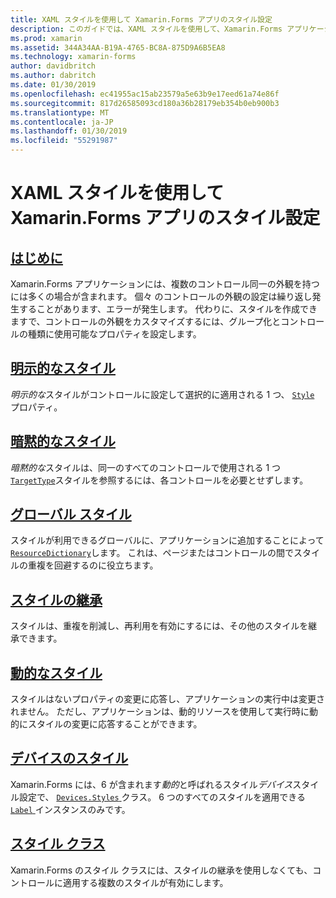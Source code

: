```yaml
---
title: XAML スタイルを使用して Xamarin.Forms アプリのスタイル設定
description: このガイドでは、XAML スタイルを使用して、Xamarin.Forms アプリケーションの外観をカスタマイズする方法について説明します。
ms.prod: xamarin
ms.assetid: 344A34AA-B19A-4765-BC8A-875D9A6B5EA8
ms.technology: xamarin-forms
author: davidbritch
ms.author: dabritch
ms.date: 01/30/2019
ms.openlocfilehash: ec41955ac15ab23579a5e63b9e17eed61a74e86f
ms.sourcegitcommit: 817d26585093cd180a36b28179eb354b0eb900b3
ms.translationtype: MT
ms.contentlocale: ja-JP
ms.lasthandoff: 01/30/2019
ms.locfileid: "55291987"
---
```

# <a name="styling-xamarinforms-apps-using-xaml-styles"></a>XAML スタイルを使用して Xamarin.Forms アプリのスタイル設定

## <a name="introductionintroductionmd"></a>[はじめに](introduction.md)

Xamarin.Forms アプリケーションには、複数のコントロール同一の外観を持つには多くの場合が含まれます。 個々 のコントロールの外観の設定は繰り返し発生することがあります、エラーが発生します。 代わりに、スタイルを作成できますで、コントロールの外観をカスタマイズするには、グループ化とコントロールの種類に使用可能なプロパティを設定します。

## <a name="explicit-stylesexplicitmd"></a>[明示的なスタイル](explicit.md)

*明示的な*スタイルがコントロールに設定して選択的に適用される 1 つ、 [ `Style` ](xref:Xamarin.Forms.VisualElement.Style)プロパティ。

## <a name="implicit-stylesimplicitmd"></a>[暗黙的なスタイル](implicit.md)

*暗黙的な*スタイルは、同一のすべてのコントロールで使用される 1 つ[ `TargetType`](xref:Xamarin.Forms.Style.TargetType)スタイルを参照するには、各コントロールを必要とせずします。

## <a name="global-stylesapplicationmd"></a>[グローバル スタイル](application.md)

スタイルが利用できるグローバルに、アプリケーションに追加することによって[ `ResourceDictionary`](xref:Xamarin.Forms.ResourceDictionary)します。 これは、ページまたはコントロールの間でスタイルの重複を回避するのに役立ちます。

## <a name="style-inheritanceinheritancemd"></a>[スタイルの継承](inheritance.md)

スタイルは、重複を削減し、再利用を有効にするには、その他のスタイルを継承できます。

## <a name="dynamic-stylesdynamicmd"></a>[動的なスタイル](dynamic.md)

スタイルはないプロパティの変更に応答し、アプリケーションの実行中は変更されません。 ただし、アプリケーションは、動的リソースを使用して実行時に動的にスタイルの変更に応答することができます。

## <a name="device-stylesdevicemd"></a>[デバイスのスタイル](device.md)

Xamarin.Forms には、6 が含まれます*動的*と呼ばれるスタイル*デバイス*スタイル設定で、 [ `Devices.Styles` ](xref:Xamarin.Forms.Device.Styles)クラス。 6 つのすべてのスタイルを適用できる[ `Label` ](xref:Xamarin.Forms.Label)インスタンスのみです。

## <a name="style-classesstyle-classmd"></a>[スタイル クラス](style-class.md)

Xamarin.Forms のスタイル クラスには、スタイルの継承を使用しなくても、コントロールに適用する複数のスタイルが有効にします。
